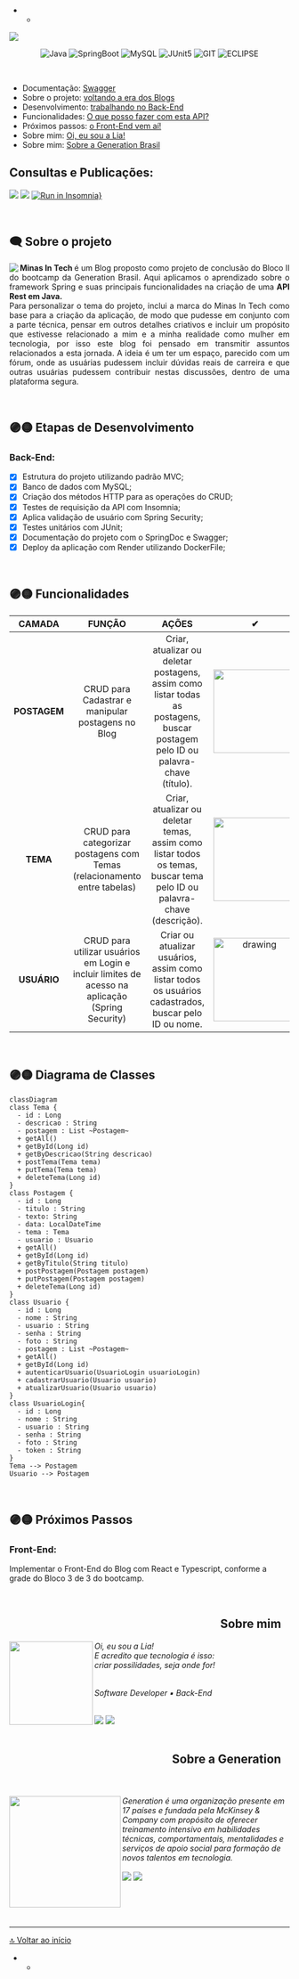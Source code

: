  - - 
 
 <img src="https://media.discordapp.net/attachments/1091365258335113367/1091796460745543680/minas-in-tech-banner.gif?width=1024&height=256"/>
 

<div align="center">

![Java](https://img.shields.io/badge/java-FFD700.svg?style=for-the-badge&logo=java&logoColor=8B008B)
![SpringBoot](https://img.shields.io/badge/Spring_Boot-FFD700?style=for-the-badge&logo=spring-boot&logoColor=8B008B)
![MySQL](https://img.shields.io/badge/MySQL-FFD700?style=for-the-badge&logo=mysql&logoColor=8B008B)
![JUnit5](https://img.shields.io/badge/Junit5-FFD700?style=for-the-badge&logo=junit5&logoColor=8B008B)
![GIT](https://img.shields.io/badge/GIT-FFD700?style=for-the-badge&logo=git&logoColor=8B008B)
![ECLIPSE](https://img.shields.io/badge/Eclipse-FFD700?style=for-the-badge&logo=eclipse&logoColor=8B008B)

</div>
<br> 
<div id='inicio'/> 

*  Documentação: [Swagger](#publicacao)
* Sobre o projeto: [voltando a era dos Blogs](#sobre-projeto)
* Desenvolvimento: [trabalhando no Back-End](#desenvolvimento)
* Funcionalidades: [O que posso fazer com esta API?](#funcionalidades)
* Próximos passos: [o Front-End vem aí!](#proximos-passos)
* Sobre mim: [Oi, eu sou a Lia!](#sobre-mim)
* Sobre mim: [Sobre a Generation Brasil](#sobre-generation)


<div id='publicacao'/> 

## Consultas e Publicações:

<a href="https://minas-in-tech.onrender.com/" target="_blank"><img src="https://img.shields.io/badge/Render-8B008B?style=for-the-badge&logo=render&logoColor=FFD700" target="_blank"></a> <a href="https://github.com/lialaurindo/projeto-blog-pessoal/blob/main/doc-swagger.pdf" target="_blank"><img src="https://img.shields.io/badge/Swagger-8B008B?style=for-the-badge&logo=Swagger&logoColor=FFD700" target="_blank"></a> [![Run in Insomnia}](https://insomnia.rest/images/run.svg)](https://insomnia.rest/run/?label=Minas%20In%20Tech%20&uri=)


<br>
<div id='sobre-projeto'/> 

##  🗨 Sobre o projeto ##

<p align="justify">
<img align="left" src="https://media.discordapp.net/attachments/1091365258335113367/1092135500887883776/minas-in-tech-forum.png?width=500&height=300"/>
<b> Minas In Tech </b> é um Blog proposto como projeto de conclusão do Bloco II do bootcamp da Generation Brasil. Aqui aplicamos o aprendizado sobre o framework Spring e suas principais funcionalidades na criação de uma <b> API Rest em Java.</b> <br>Para personalizar o tema do projeto, inclui a marca do Minas In Tech como base para a criação da aplicação, de modo que pudesse em conjunto com a parte técnica, pensar em outros detalhes criativos e incluir um propósito que estivesse relacionado a mim e a minha realidade como mulher em tecnologia, por isso este blog foi pensado em transmitir assuntos relacionados a esta jornada. A ideia é um ter um espaço, parecido com um fórum, onde as usuárias pudessem incluir dúvidas reais de carreira e que outras usuárias pudessem contribuir nestas discussões, dentro de uma plataforma segura.
</p>

<br>
<div id='desenvolvimento'/> 

## 🟣🟡 Etapas de Desenvolvimento ## 
### Back-End:

- [x] Estrutura do projeto utilizando padrão MVC;
- [x] Banco de dados com MySQL;
- [x] Criação dos métodos HTTP para as operações do CRUD;
- [x] Testes de requisição da API com Insomnia;
- [x] Aplica validação de usuário com Spring Security;
- [x] Testes unitários com JUnit;
- [x] Documentação do projeto com o SpringDoc e Swagger;
- [x] Deploy da aplicação com Render utilizando DockerFile;

<br>

<div id='funcionalidades'/> 

## 🟣🟡 Funcionalidades


| **CAMADA**|                FUNÇÃO              |             AÇÕES            |    ✔   |
| :---: | :---------------------------------: | :------------------------------------------: |:------------------------------------------:|
|  **POSTAGEM** |    CRUD para Cadastrar e manipular postagens no Blog      |       Criar, atualizar ou deletar postagens, assim como listar todas as postagens, buscar postagem pelo ID ou palavra-chave (título).    |<img src="https://media.tenor.com/Gl7uJ6sAIK0AAAAM/darcey-spongebob.gif" width="150"/> |
|  **TEMA**  |   CRUD para categorizar postagens com Temas (relacionamento entre tabelas)  |     Criar, atualizar ou deletar temas, assim como listar todos os temas, buscar tema pelo ID ou palavra-chave (descrição).    |<img src="https://media.discordapp.net/attachments/1091365258335113367/1092135501227643060/UglyEminentEidolonhelvum-size_restricted.gif?width=322&height=225" width="150"/> |
| **USUÁRIO**  |   CRUD para utilizar usuários em Login e incluir limites de acesso na aplicação (Spring Security) |     Criar ou atualizar usuários, assim como listar todos os usuários cadastrados, buscar pelo ID ou nome.  | <img src="https://media.giphy.com/media/v1.Y2lkPTc5MGI3NjExZGJiNTA0MjZmNzNhMDAwYmI3MGJjY2EwNGYwZDNhYTNhYzdkYWU3YyZjdD1n/WoWm8YzFQJg5i/giphy.gif" alt="drawing" width="150"/>| 

<br> 

## 🟣🟡 Diagrama de Classes

```mermaid
classDiagram
class Tema {
  - id : Long
  - descricao : String
  - postagem : List ~Postagem~
  + getAll()
  + getById(Long id)
  + getByDescricao(String descricao)
  + postTema(Tema tema)
  + putTema(Tema tema)
  + deleteTema(Long id)
}
class Postagem {
  - id : Long
  - titulo : String
  - texto: String
  - data: LocalDateTime
  - tema : Tema
  - usuario : Usuario
  + getAll()
  + getById(Long id)
  + getByTitulo(String titulo)
  + postPostagem(Postagem postagem)
  + putPostagem(Postagem postagem)
  + deleteTema(Long id)
}
class Usuario {
  - id : Long
  - nome : String
  - usuario : String
  - senha : String
  - foto : String
  - postagem : List ~Postagem~
  + getAll()
  + getById(Long id)
  + autenticarUsuario(UsuarioLogin usuarioLogin)
  + cadastrarUsuario(Usuario usuario)
  + atualizarUsuario(Usuario usuario)
}
class UsuarioLogin{
  - id : Long
  - nome : String
  - usuario : String
  - senha : String
  - foto : String
  - token : String
}
Tema --> Postagem
Usuario --> Postagem
```

<br>

<div id='proximos-passos'/> 

## 🟣🟡 Próximos Passos ##
### Front-End:
Implementar o Front-End do Blog com React e Typescript, conforme a grade do Bloco 3 de 3 do bootcamp.

<br>

<div id='sobre-mim'/> 
<h2 align="right"> Sobre mim⠀</h2>

<div>
<h6> <img align="left" src="https://avatars.githubusercontent.com/u/97362216?v=4" width="150"/> Oi, eu sou a Lia! <br> E acredito que tecnologia é isso: <br> criar possilidades, seja onde for! </h6>
 <div align="left">

 <h6> Software Developer ▪ Back-End</h6>
  <a href="https://www.linkedin.com/in/lialaurindo/" target="_blank"><img src="https://img.shields.io/badge/LinkedIn-000000?style=for-the-badge&logo=linkedin&logoColor=white" target="_blank"></a> <a href="mailto:liamaralaurindo@gmail.com" target="_blank"><img src="https://img.shields.io/badge/Gmail-000000?style=for-the-badge&logo=gmail&logoColor=white" target="_blank"></a>
</div>
</div>

<br>

<div id='sobre-generation'/> 
<h2 align="right"> Sobre a Generation⠀</h2>

<br>

<h6> <img align="left" src="https://media.discordapp.net/attachments/1091365258335113367/1092174080511311942/logo-gen.png?width=509&height=206" width="200"/> Generation é uma organização presente em 17 países e fundada pela McKinsey & Company com propósito de oferecer treinamento intensivo em habilidades técnicas, comportamentais, mentalidades e serviços de apoio social para formação de novos talentos em tecnologia. 
<br><br><ahref="https://www.linkedin.com/school/generationbrasil/" target="_blank"><img src="https://img.shields.io/badge/LinkedIn-000000?style=for-the-badge&logo=linkedin&logoColor=white" target="_blank"></a> <a href="https://brazil.generation.org/" target="_blank"><img src="https://img.shields.io/badge/website-000000?style=for-the-badge&logo=About.me&logoColor=white" target="_blank"</a>
</h6>

</div>

<br>
<br>

---

[🔝 Voltar ao início](#inicio)

</div>

- - 
